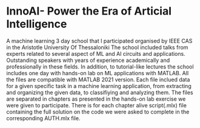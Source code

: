 # InnoAI- Power the Era of Articial Intelligence
A machine learning 3 day school that I participated organised by IEEE CAS in the Aristotle University Of Thessaloniki
The school included talks from experts related to several aspect of ML and AI circuits and applications. Outstanding speakers with years of experience academically and professionally in these fields. In addition, to tutorial-like lectures the school includes one day with hands-on lab on ML applications with MATLAB. All the files are compatible with MATLAB 2021 version. Each file inclued data for a given specific task in a machine learning application, from extracting and organizing the given data, to classifiying and analyzing them. The files are separated in chapters as presented in the hands-on lab exercise we were given to participate. There is for each chapter alive script(.mlx) file containing the full solution on the code we were asked to complete in the corresponding AUTH.mlx file. 
